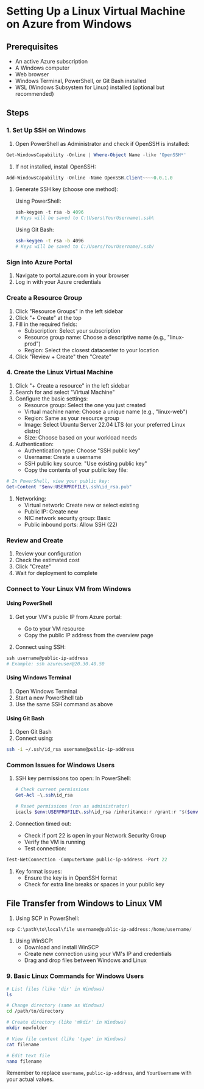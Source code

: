 # Setting Up a Linux Virtual Machine on Azure from Windows

## Prerequisites
- An active Azure subscription
- A Windows computer
- Web browser
- Windows Terminal, PowerShell, or Git Bash installed
- WSL (Windows Subsystem for Linux) installed (optional but recommended)

## Steps

### 1. Set Up SSH on Windows
1. Open PowerShell as Administrator and check if OpenSSH is installed:
```powershell
Get-WindowsCapability -Online | Where-Object Name -like 'OpenSSH*'
```

1. If not installed, install OpenSSH:
```powershell
Add-WindowsCapability -Online -Name OpenSSH.Client~~~~0.0.1.0
```

1. Generate SSH key (choose one method):

   Using PowerShell:
   ```powershell
   ssh-keygen -t rsa -b 4096
   # Keys will be saved to C:\Users\YourUsername\.ssh\
   ```

   Using Git Bash:
   ```bash
   ssh-keygen -t rsa -b 4096
   # Keys will be saved to C:/Users/YourUsername/.ssh/
   ```

### Sign into Azure Portal
1. Navigate to portal.azure.com in your browser
1. Log in with your Azure credentials

### Create a Resource Group
1. Click "Resource Groups" in the left sidebar
1. Click "+ Create" at the top
1. Fill in the required fields:
    - Subscription: Select your subscription
    - Resource group name: Choose a descriptive name (e.g., "linux-prod")
    - Region: Select the closest datacenter to your location
1. Click "Review + Create" then "Create"

### 4. Create the Linux Virtual Machine
1. Click "+ Create a resource" in the left sidebar
1. Search for and select "Virtual Machine"
1. Configure the basic settings:
    - Resource group: Select the one you just created
    - Virtual machine name: Choose a unique name (e.g., "linux-web")
    - Region: Same as your resource group
    - Image: Select Ubuntu Server 22.04 LTS (or your preferred Linux distro)
    - Size: Choose based on your workload needs
1. Authentication:
    - Authentication type: Choose "SSH public key"
    - Username: Create a username
    - SSH public key source: "Use existing public key"
    - Copy the contents of your public key file:

```powershell
# In PowerShell, view your public key:
Get-Content "$env:USERPROFILE\.ssh\id_rsa.pub"
```

1. Networking:
    - Virtual network: Create new or select existing
    - Public IP: Create new
    - NIC network security group: Basic
    - Public inbound ports: Allow SSH (22)

### Review and Create
1. Review your configuration
1. Check the estimated cost
1. Click "Create"
1. Wait for deployment to complete

### Connect to Your Linux VM from Windows

#### Using PowerShell
1. Get your VM's public IP from Azure portal:
    - Go to your VM resource
    - Copy the public IP address from the overview page

1. Connect using SSH:

```powershell
ssh username@public-ip-address
# Example: ssh azureuser@20.30.40.50
```

#### Using Windows Terminal
1. Open Windows Terminal
1. Start a new PowerShell tab
1. Use the same SSH command as above

#### Using Git Bash
1. Open Git Bash
1. Connect using:

```bash
ssh -i ~/.ssh/id_rsa username@public-ip-address
```

### Common Issues for Windows Users

1. SSH key permissions too open:
   In PowerShell:
   ```powershell
   # Check current permissions
   Get-Acl ~\.ssh\id_rsa

   # Reset permissions (run as administrator)
   icacls $env:USERPROFILE\.ssh\id_rsa /inheritance:r /grant:r "$($env:USERNAME):(R)"
   ```

1. Connection timed out:
    - Check if port 22 is open in your Network Security Group
    - Verify the VM is running
    - Test connection:

```powershell
Test-NetConnection -ComputerName public-ip-address -Port 22
```

1. Key format issues:
    - Ensure the key is in OpenSSH format
    - Check for extra line breaks or spaces in your public key

## File Transfer from Windows to Linux VM

1. Using SCP in PowerShell:
```powershell
scp C:\path\to\local\file username@public-ip-address:/home/username/
```

1. Using WinSCP:
    - Download and install WinSCP
    - Create new connection using your VM's IP and credentials
    - Drag and drop files between Windows and Linux

### 9. Basic Linux Commands for Windows Users
```bash
# List files (like 'dir' in Windows)
ls

# Change directory (same as Windows)
cd /path/to/directory

# Create directory (like 'mkdir' in Windows)
mkdir newfolder

# View file content (like 'type' in Windows)
cat filename

# Edit text file
nano filename
```

Remember to replace `username`, `public-ip-address`, and `YourUsername` with your actual values.
